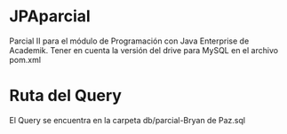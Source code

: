 # JPAparcial
Parcial II para el módulo de Programación con Java Enterprise de Academik.
Tener en cuenta la versión del drive para MySQL en el archivo pom.xml

# Ruta del Query
El Query se encuentra en la carpeta db/parcial-Bryan de Paz.sql
